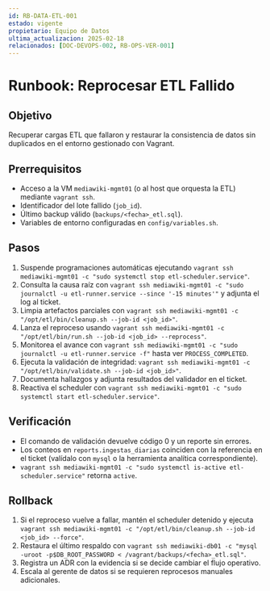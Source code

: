 ```yaml
---
id: RB-DATA-ETL-001
estado: vigente
propietario: Equipo de Datos
ultima_actualizacion: 2025-02-18
relacionados: [DOC-DEVOPS-002, RB-OPS-VER-001]
---
```

# Runbook: Reprocesar ETL Fallido

## Objetivo
Recuperar cargas ETL que fallaron y restaurar la consistencia de datos sin duplicados en el entorno gestionado con Vagrant.

## Prerrequisitos
- Acceso a la VM `mediawiki-mgmt01` (o al host que orquesta la ETL) mediante `vagrant ssh`.
- Identificador del lote fallido (`job_id`).
- Último backup válido (`backups/<fecha>_etl.sql`).
- Variables de entorno configuradas en `config/variables.sh`.

## Pasos
1. Suspende programaciones automáticas ejecutando `vagrant ssh mediawiki-mgmt01 -c "sudo systemctl stop etl-scheduler.service"`.
2. Consulta la causa raíz con `vagrant ssh mediawiki-mgmt01 -c "sudo journalctl -u etl-runner.service --since '-15 minutes'"` y adjunta el log al ticket.
3. Limpia artefactos parciales con `vagrant ssh mediawiki-mgmt01 -c "/opt/etl/bin/cleanup.sh --job-id <job_id>"`.
4. Lanza el reproceso usando `vagrant ssh mediawiki-mgmt01 -c "/opt/etl/bin/run.sh --job-id <job_id> --reprocess"`.
5. Monitorea el avance con `vagrant ssh mediawiki-mgmt01 -c "sudo journalctl -u etl-runner.service -f"` hasta ver `PROCESS_COMPLETED`.
6. Ejecuta la validación de integridad: `vagrant ssh mediawiki-mgmt01 -c "/opt/etl/bin/validate.sh --job-id <job_id>"`.
7. Documenta hallazgos y adjunta resultados del validador en el ticket.
8. Reactiva el scheduler con `vagrant ssh mediawiki-mgmt01 -c "sudo systemctl start etl-scheduler.service"`.

## Verificación
- El comando de validación devuelve código 0 y un reporte sin errores.
- Los conteos en `reports.ingestas_diarias` coinciden con la referencia en el ticket (valídalo con `mysql` o la herramienta analítica correspondiente).
- `vagrant ssh mediawiki-mgmt01 -c "sudo systemctl is-active etl-scheduler.service"` retorna `active`.

## Rollback
1. Si el reproceso vuelve a fallar, mantén el scheduler detenido y ejecuta `vagrant ssh mediawiki-mgmt01 -c "/opt/etl/bin/cleanup.sh --job-id <job_id> --force"`.
2. Restaura el último respaldo con `vagrant ssh mediawiki-db01 -c "mysql -uroot -p$DB_ROOT_PASSWORD < /vagrant/backups/<fecha>_etl.sql"`.
3. Registra un ADR con la evidencia si se decide cambiar el flujo operativo.
4. Escala al gerente de datos si se requieren reprocesos manuales adicionales.
